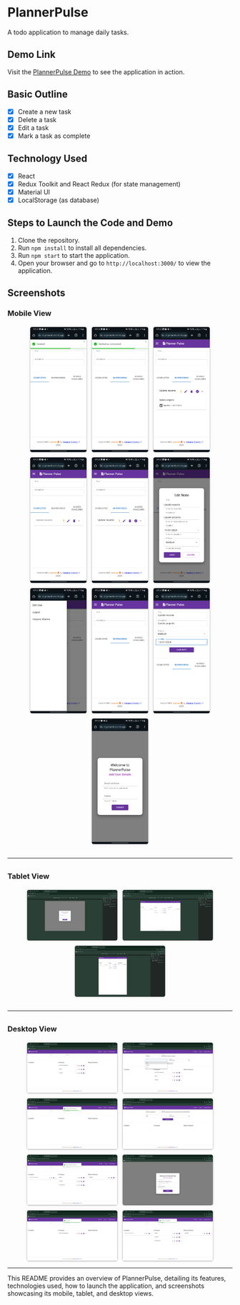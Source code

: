 # PlannerPulse

A todo application to manage daily tasks.

## Demo Link

Visit the [PlannerPulse Demo](https://plannerpulse-assignment.vercel.app/) to see the application in action.

## Basic Outline

- [x] Create a new task
- [x] Delete a task
- [x] Edit a task
- [x] Mark a task as complete

## Technology Used

- [x] React
- [x] Redux Toolkit and React Redux (for state management)
- [x] Material UI
- [x] LocalStorage (as database)

## Steps to Launch the Code and Demo

1. Clone the repository.
2. Run `npm install` to install all dependencies.
3. Run `npm start` to start the application.
4. Open your browser and go to `http://localhost:3000/` to view the application.

## Screenshots
<style>
  .mobile-container, .tablet-container, .web-container {
    display: flex;
    flex-wrap: wrap;
    gap: 10px;
    justify-content: center;
    margin-top: 20px;
  }
  .mobile-container>div{
     width: 25%; 
  }
  .tablet-container>div, .web-container>div{
    width: 40%;
    }

  .gallery-item {
    border: 1px solid #ccc;
    box-shadow: 0 0 5px rgba(0, 0, 0, 0.1);
    border-radius: 5px;
    overflow: hidden;
  }

  .gallery-item img {
    width: 100%;
    height: auto;
    display: block;
  }
</style>

### Mobile View

<div class="mobile-container">
  <div class="gallery-item">
    <img src="./src/assets/readme/phone_1.jpg" alt="Mobile View 1">
  </div>
  <div class="gallery-item">
    <img src="./src/assets/readme/phone_2.jpg" alt="Mobile View 2">
  </div>
  <div class="gallery-item">
    <img src="./src/assets/readme/phone_3.jpg" alt="Mobile View 3">
  </div>
  <div class="gallery-item">
    <img src="./src/assets/readme/phone_4.jpg" alt="Mobile View 4">
  </div>
  <div class="gallery-item">
    <img src="./src/assets/readme/phone_5.jpg" alt="Mobile View 5">
  </div>
  <div class="gallery-item">
    <img src="./src/assets/readme/phone_6.jpg" alt="Mobile View 6">
  </div>
  <div class="gallery-item">
    <img src="./src/assets/readme/phone_7.jpg" alt="Mobile View 7">
  </div>
  <div class="gallery-item">
    <img src="./src/assets/readme/phone_8.jpg" alt="Mobile View 8">
  </div>
  <div class="gallery-item">
    <img src="./src/assets/readme/phone_9.jpg" alt="Mobile View 9">
  </div>
  <div class="gallery-item">
    <img src="./src/assets/readme/phone_10.jpg" alt="Mobile View 10">
  </div>
</div>

<hr style="margin: 30px 0;">

### Tablet View

<div class="tablet-container">
  <div class="gallery-item">
    <img src="./src/assets/readme/tab_1.jpeg" alt="Tablet View 1">
  </div>
  <div class="gallery-item">
    <img src="./src/assets/readme/tab_2.jpeg" alt="Tablet View 2">
  </div>
  <div class="gallery-item">
    <img src="./src/assets/readme/tab_3.jpeg" alt="Tablet View 3">
  </div>
</div>

<hr style="margin: 30px 0;">

### Desktop View

<div class="web-container">
  <div class="gallery-item">
    <img src="./src/assets/readme/web_1.jpeg" alt="Desktop View 1">
  </div>
  <div class="gallery-item">
    <img src="./src/assets/readme/web_2.jpeg" alt="Desktop View 2">
  </div>
  <div class="gallery-item">
    <img src="./src/assets/readme/web_3.jpeg" alt="Desktop View 3">
  </div>
  <div class="gallery-item">
    <img src="./src/assets/readme/web_4.jpeg" alt="Desktop View 4">
  </div>
  <div class="gallery-item">
    <img src="./src/assets/readme/web_5.jpeg" alt="Desktop View 5">
  </div>
  <div class="gallery-item">
    <img src="./src/assets/readme/web_6.jpeg" alt="Desktop View 6">
  </div>
  <div class="gallery-item">
    <img src="./src/assets/readme/web_7.jpeg" alt="Desktop View 7">
  </div>
  <div class="gallery-item">
    <img src="./src/assets/readme/web_8.jpeg" alt="Desktop View 8">
  </div>
</div>

---

This README provides an overview of PlannerPulse, detailing its features, technologies used, how to launch the application, and screenshots showcasing its mobile, tablet, and desktop views.
